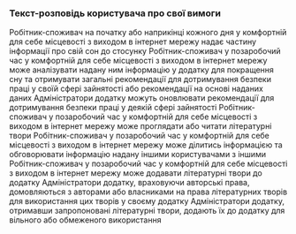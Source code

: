 ### Текст-розповідь користувача про свої вимоги
Робітник-споживач на початку або наприкінці кожного дня у комфортній для себе місцевості з виходом в інтернет мережу надає частину інформації про свій сон до стосунку
Робітник-споживач у позаробочий час у комфортній для себе місцевості з виходом в інтернет мережу може аналізувати надану ним інформацію у додатку для покращення сну та отримувати загальні рекомендації для дотримування безпеки праці у своїй сфері зайнятості або рекомендації на основі наданих даних
Адміністратори додатку можуть оновлювати рекомендації для дотримування безпеки праці у деякій сфері зайнятості
Робітник-споживач у позаробочий час у комфортній для себе місцевості з виходом в інтернет мережу може проглядати або читати літературні твори
Робітник-споживач у позаробочий час у комфортній для себе місцевості з виходом в інтернет мережу може ділитись інформацією та обговорювати інформацію надану іншими користувачами з іншими
Робітник-споживач у позаробочий час у комфортній для себе місцевості з виходом в інтернет мережу може додавати літературні твори до додатку
Адміністратори додатку, враховуючи авторські права, домовляються з авторами або власниками на права літературних творів для використання цих творів у своєму додатку
Адміністратори додатку, отримавши запропоновані літературні твори, додають їх до додатку для вільного або обмеженого використання
